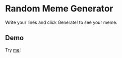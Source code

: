 # Random Meme Generator
Write your lines and click Generate! to see your meme.

## Demo
Try [me](http://oasaleh.github.io/random-meme-generator)!
